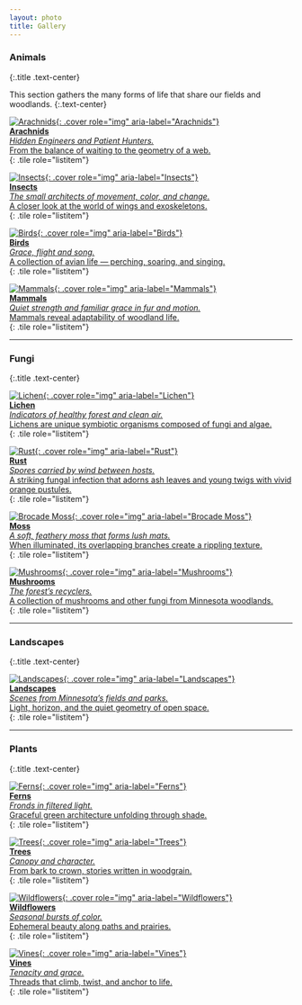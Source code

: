 ```yaml
---
layout: photo
title: Gallery
---
```


### Animals
{:.title .text-center}

This section gathers the many forms of life that share our fields and woodlands.
{:.text-center}

<div class="grid" role="list">

[![Arachnids](/gallery/animals/arachnids/assets/garden-spider/E21A4882.jpg){: .cover role="img" aria-label="Arachnids"}  
**Arachnids**  
_Hidden Engineers and Patient Hunters._  
From the balance of waiting to the geometry of a web.  
](/gallery/animals/arachnids/){: .tile role="listitem"}

[![Insects](/gallery/animals/insects/bees/assets/bald-faced-hornet/D79A0363.jpg){: .cover role="img" aria-label="Insects"}  
**Insects**  
_The small architects of movement, color, and change._  
A closer look at the world of wings and exoskeletons.  
](/gallery/animals/insects/){: .tile role="listitem"}

</div>

<div class="grid" role="list">

[![Birds](/gallery/animals/birds/assets/perching/song-sparrow/E21A1912.jpg){: .cover role="img" aria-label="Birds"}  
**Birds**  
_Grace, flight and song._  
A collection of avian life — perching, soaring, and singing.  
](/gallery/animals/birds/){: .tile role="listitem"}

[![Mammals](/gallery/animals/mammals/assets/whitetail-deer/E21A2340.jpg){: .cover role="img" aria-label="Mammals"}  
**Mammals**  
_Quiet strength and familiar grace in fur and motion._  
Mammals reveal adaptability of woodland life.  
](/gallery/animals/mammals/){: .tile role="listitem"}

</div>

---

### Fungi
{:.title .text-center}

<div class="grid" role="list">

[![Lichen](/gallery/fungi/lichen/assets/E21A6505.jpg){: .cover role="img" aria-label="Lichen"}  
**Lichen**  
_Indicators of healthy forest and clean air._  
Lichens are unique symbiotic organisms composed of fungi and algae.  
](/gallery/fungi/lichen/){: .tile role="listitem"}

[![Rust](/gallery/fungi/rust/assets/E21A1588.jpg){: .cover role="img" aria-label="Rust"}  
**Rust**  
_Spores carried by wind between hosts._  
A striking fungal infection that adorns ash leaves and young twigs with vivid orange pustules.  
](/gallery/fungi/rust/){: .tile role="listitem"}

</div>

<div class="grid" role="list">

[![Brocade Moss](/gallery/fungi/moss/assets/brocade-moss/E21A6624.jpg){: .cover role="img" aria-label="Brocade Moss"}  
**Moss**  
_A soft, feathery moss that forms lush mats._  
When illuminated, its overlapping branches create a rippling texture.  
](/gallery/fungi/moss/){: .tile role="listitem"}

[![Mushrooms](/gallery/fungi/mushrooms/assets/funeral-bell/E21A6452.jpg){: .cover role="img" aria-label="Mushrooms"}  
**Mushrooms**  
_The forest’s recyclers._  
A collection of mushrooms and other fungi from Minnesota woodlands.  
](/gallery/fungi/mushrooms/){: .tile role="listitem"}

</div>

---

### Landscapes
{:.title .text-center}

<div class="grid" role="list">

[![Landscapes](/gallery/landscapes/assets/ritter-farm-park/E21A4658.jpg){: .cover role="img" aria-label="Landscapes"}  
**Landscapes**  
_Scenes from Minnesota’s fields and parks._  
Light, horizon, and the quiet geometry of open space.  
](/gallery/landscapes/){: .tile role="listitem"}

</div>

---

### Plants
{:.title .text-center}

<div class="grid" role="list">

[![Ferns](/gallery/plants/assets/D79A4902.jpg){: .cover role="img" aria-label="Ferns"}  
**Ferns**  
_Fronds in filtered light._  
Graceful green architecture unfolding through shade.  
](/gallery/plants/ferns/){: .tile role="listitem"}

[![Trees](/gallery/plants/assets/E21A1432.jpg){: .cover role="img" aria-label="Trees"}  
**Trees**  
_Canopy and character._  
From bark to crown, stories written in woodgrain.  
](/gallery/plants/trees/){: .tile role="listitem"}

</div>

<div class="grid" role="list">

[![Wildflowers](/gallery/plants/assets/E21A1577.jpg){: .cover role="img" aria-label="Wildflowers"}  
**Wildflowers**  
_Seasonal bursts of color._  
Ephemeral beauty along paths and prairies.  
](/gallery/plants/wildflowers/){: .tile role="listitem"}

[![Vines](/gallery/plants/assets/E21A1653.jpg){: .cover role="img" aria-label="Vines"}  
**Vines**  
_Tenacity and grace._  
Threads that climb, twist, and anchor to life.  
](/gallery/plants/vines/){: .tile role="listitem"}

</div>
